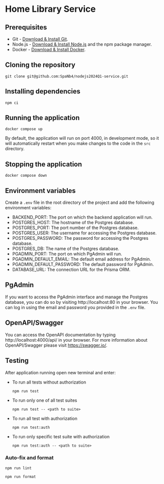 # Home Library Service

## Prerequisites

- Git - [Download & Install Git](https://git-scm.com/downloads).
- Node.js - [Download & Install Node.js](https://nodejs.org/en/download/) and the npm package manager.
- Docker - [Download & Install Docker](https://www.docker.com/get-started).

## Cloning the repository

```
git clone git@github.com:SpaNb4/nodejs2024Q1-service.git
```

## Installing dependencies

```
npm ci
```

## Running the application

```
docker compose up
```

By default, the application will run on port 4000, in development mode, so it will automatically restart when you make changes to the code in the `src` directory.

## Stopping the application

```
docker compose down
```

## Environment variables

Create a `.env` file in the root directory of the project and add the following environment variables:

- BACKEND_PORT: The port on which the backend application will run.
- POSTGRES_HOST: The hostname of the Postgres database.
- POSTGRES_PORT: The port number of the Postgres database.
- POSTGRES_USER: The username for accessing the Postgres database.
- POSTGRES_PASSWORD: The password for accessing the Postgres database.
- POSTGRES_DB: The name of the Postgres database.
- PGADMIN_PORT: The port on which PgAdmin will run.
- PGADMIN_DEFAULT_EMAIL: The default email address for PgAdmin.
- PGADMIN_DEFAULT_PASSWORD: The default password for PgAdmin.
- DATABASE_URL: The connection URL for the Prisma ORM.

## PgAdmin

If you want to access the PgAdmin interface and manage the Postgres database, you can do so by visiting http://localhost:80 in your browser. You can log in using the email and password you provided in the `.env` file.

## OpenAPI/Swagger

You can access the OpenAPI documentation by typing http://localhost:4000/api/ in your browser.
For more information about OpenAPI/Swagger please visit https://swagger.io/.

## Testing

After application running open new terminal and enter:

- To run all tests without authorization

  ```
  npm run test
  ```

- To run only one of all test suites

  ```
  npm run test -- <path to suite>
  ```

- To run all test with authorization

  ```
  npm run test:auth
  ```

- To run only specific test suite with authorization

  ```
  npm run test:auth -- <path to suite>
  ```

### Auto-fix and format

```
npm run lint
```

```
npm run format
```
